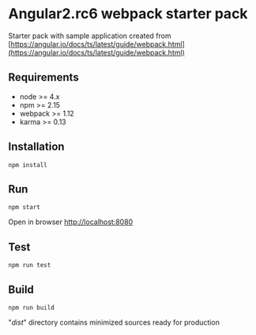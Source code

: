#  Angular2.rc6 webpack starter pack

Starter pack with sample application created from [https://angular.io/docs/ts/latest/guide/webpack.html](https://angular.io/docs/ts/latest/guide/webpack.html)

## Requirements

* node >= 4.x
* npm >= 2.15
* webpack >= 1.12
* karma >= 0.13

## Installation

```
npm install
```

## Run

```
npm start
```

Open in browser [http://localhost:8080](http://localhost:8080)

## Test

```
npm run test
```

## Build

```
npm run build
```

"_dist_" directory contains minimized sources ready for production
